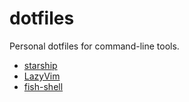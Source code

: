 # dotfiles

Personal dotfiles for command-line tools.

- [starship](https://github.com/starship/starship)
- [LazyVim](https://github.com/LazyVim/LazyVim)
- [fish-shell](https://github.com/fish-shell/fish-shell)
